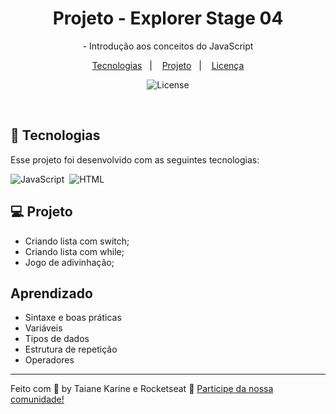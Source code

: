 
<h1 align="center"> Projeto -  Explorer Stage 04 </h1>

<p align="center">
- Introdução aos conceitos do JavaScript

</p>

<p align="center">
  <a href="#-tecnologias">Tecnologias</a>&nbsp;&nbsp;&nbsp;|&nbsp;&nbsp;&nbsp;
  <a href="#-projeto">Projeto</a>&nbsp;&nbsp;&nbsp;|&nbsp;&nbsp;&nbsp;
  <a href="#memo-licença">Licença</a>
</p>

<p align="center">
  <img alt="License" src="https://img.shields.io/static/v1?label=license&message=MIT&color=49AA26&labelColor=000000">
</p>

<br>

## 🚀 Tecnologias

Esse projeto foi desenvolvido com as seguintes tecnologias:

![JavaScript](https://img.shields.io/badge/-JavaScript-05122A?style=flat&logo=javascript)&nbsp;
![HTML](https://img.shields.io/badge/-HTML-05122A?style=flat&logo=HTML5)&nbsp;

## 💻 Projeto

- Criando lista com switch;
- Criando lista com while;
- Jogo de adivinhação;


## Aprendizado

- Sintaxe e boas práticas
- Variáveis
- Tipos de dados
- Estrutura de repetição
- Operadores

---

Feito com 🧡 by Taiane Karine e Rocketseat :wave: [Participe da nossa comunidade!](https://discord.gg/rocketseat)
